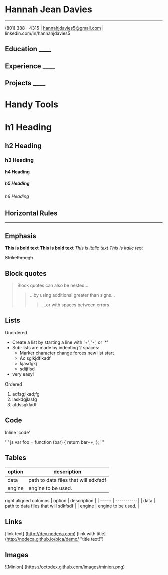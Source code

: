 # Hannah Jean Davies
____
(801) 388 - 4315   |   hannahjdavies5@gmail.com   |   linkedin.com/in/hannahjdavies5 

## Education ____

## Experience ____

## Projects ____


# Handy Tools
# h1 Heading
## h2 Heading
### h3 Heading
#### h4 Heading
##### h5 Heading
###### h6 Heading

## Horizontal Rules

____

## Emphasis
**This is bold text**
__This is bold text__
*This is italic text*
_This is italic text_

~~Strikethrough~~

## Block quotes
> Block quotes can also be nested...
> > ...by using additional greater than signs...
> > > ...or with spaces between errors

## Lists 

Unordered
+ Create a list by starting a line with '+', '-', or '*'
+ Sub-lists are made by indenting 2 spaces:
  - Marker character change forces new list start
  * Ac sglkjdflkadf
  * kjasdgkj
  - sdijflsd
+ very easy!

Ordered

1. adfsg;lkad;fg
2. laskdgjlasfg
3. afdssgkladf

## Code
Inline 'code'

''' js
var foo = function (bar) {
  return bar++;
};
'''

## Tables
| option | description |
| ------ | ----------- |
| data   | path to data files that will sdkfsdf |
| engine | engine to be used. |

right aligned columns
| option | description |
| -----: | ----------: |
| data   | path to data files that will sdkfsdf |
| engine | engine to be used. |


## Links
[link text] (http://dev.nodeca.com)
[link with title] (http://nodeca.github.io/pica/demo/ "title text!")

## Images
![Minion] (https://octodex.github.com/images/minion.png)




